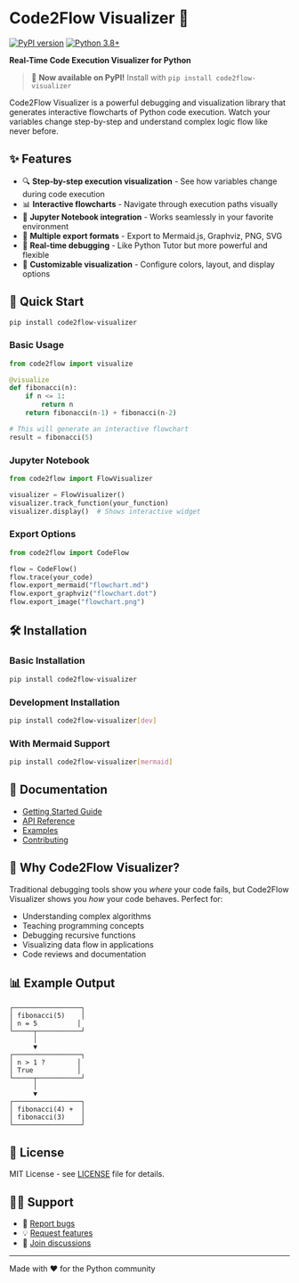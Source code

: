 # Code2Flow Visualizer 🔄

[![PyPI version](https://badge.fury.io/py/code2flow-visualizer.svg)](https://badge.fury.io/py/code2flow-visualizer)
[![Python 3.8+](https://img.shields.io/badge/python-3.8+-blue.svg)](https://www.python.org/downloads/)

**Real-Time Code Execution Visualizer for Python**

> 🎉 **Now available on PyPI!** Install with `pip install code2flow-visualizer`

Code2Flow Visualizer is a powerful debugging and visualization library that generates interactive flowcharts of Python code execution. Watch your variables change step-by-step and understand complex logic flow like never before.

## ✨ Features

- 🔍 **Step-by-step execution visualization** - See how variables change during code execution
- 📊 **Interactive flowcharts** - Navigate through execution paths visually  
- 📝 **Jupyter Notebook integration** - Works seamlessly in your favorite environment
- 🎨 **Multiple export formats** - Export to Mermaid.js, Graphviz, PNG, SVG
- 🚀 **Real-time debugging** - Like Python Tutor but more powerful and flexible
- 🔧 **Customizable visualization** - Configure colors, layout, and display options

## 🚀 Quick Start

```bash
pip install code2flow-visualizer
```

### Basic Usage

```python
from code2flow import visualize

@visualize
def fibonacci(n):
    if n <= 1:
        return n
    return fibonacci(n-1) + fibonacci(n-2)

# This will generate an interactive flowchart
result = fibonacci(5)
```

### Jupyter Notebook

```python
from code2flow import FlowVisualizer

visualizer = FlowVisualizer()
visualizer.track_function(your_function)
visualizer.display()  # Shows interactive widget
```

### Export Options

```python
from code2flow import CodeFlow

flow = CodeFlow()
flow.trace(your_code)
flow.export_mermaid("flowchart.md")
flow.export_graphviz("flowchart.dot")
flow.export_image("flowchart.png")
```

## 🛠️ Installation

### Basic Installation
```bash
pip install code2flow-visualizer
```

### Development Installation
```bash
pip install code2flow-visualizer[dev]
```

### With Mermaid Support
```bash
pip install code2flow-visualizer[mermaid]
```

## 📖 Documentation

- [Getting Started Guide](docs/getting_started.md)
- [API Reference](docs/api_reference.md)
- [Examples](examples/)
- [Contributing](CONTRIBUTING.md)

## 🎯 Why Code2Flow Visualizer?

Traditional debugging tools show you *where* your code fails, but Code2Flow Visualizer shows you *how* your code behaves. Perfect for:

- Understanding complex algorithms
- Teaching programming concepts  
- Debugging recursive functions
- Visualizing data flow in applications
- Code reviews and documentation

## 📊 Example Output

```
┌─────────────────┐
│ fibonacci(5)    │
│ n = 5          │
└─────┬───────────┘
      │
      ▼
┌─────────────────┐
│ n > 1 ?        │
│ True           │
└─────┬───────────┘
      │
      ▼
┌─────────────────┐
│ fibonacci(4) +  │
│ fibonacci(3)    │
└─────────────────┘
```

## 📄 License

MIT License - see [LICENSE](LICENSE) file for details.

## 🙋‍♂️ Support

- 🐛 [Report bugs](https://github.com/Aryan0854/code2flow-visualizer/issues)
- 💡 [Request features](https://github.com/Aryan0854/code2flow-visualizer/issues)
- 💬 [Join discussions](https://github.com/Aryan0854/code2flow-visualizer/discussions)

---

Made with ❤️ for the Python community
